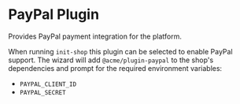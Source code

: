 # PayPal Plugin

Provides PayPal payment integration for the platform.

When running `init-shop` this plugin can be selected to enable PayPal support.
The wizard will add `@acme/plugin-paypal` to the shop's dependencies and prompt
for the required environment variables:

- `PAYPAL_CLIENT_ID`
- `PAYPAL_SECRET`

